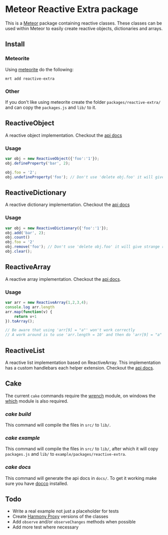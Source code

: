 # Meteor Reactive Extra package
This is a [Meteor](http://meteor.com/) package containing reactive classes.
These classes can be used within Meteor to easily create reactive objects, dictionaries and arrays.

## Install

### Meteorite
Using [meteorite](http://oortcloud.github.io/meteorite/) do the following:
```
mrt add reactive-extra
```

### Other
If you don't like using meteorite create the folder `packages/reactive-extra/` and can copy the `packages.js` and `lib/` to it.

## ReactiveObject
A reactive object implementation.
Checkout the [api docs](http://boekkooi.github.io/reactive-extra/reactive-object.html)

### Usage

```javascript
var obj = new ReactiveObject({'foo':'1'});
obj.defineProperty('bar', 2);

obj.foo = '2';
obj.undefineProperty('foo'); // Don't use 'delete obj.foo' it will give strange results
```

## ReactiveDictionary
A reactive dictionary implementation.
Checkout the [api docs](http://boekkooi.github.io/reactive-extra/reactive-dictionary.html)

### Usage

```javascript
var obj = new ReactiveDictionary({'foo':'1'});
obj.add('bar', 2);
obj.count()
obj.foo = '2'
obj.remove('foo'); // Don't use 'delete obj.foo' it will give strange results
obj.clear();
```


## ReactiveArray
A reactive array implementation.
Checkout the [api docs](http://boekkooi.github.io/reactive-extra/reactive-array.html).

### Usage

```javascript
var arr = new ReactiveArray(1,2,3,4);
console.log arr.length
arr.map(function(v) {
    return v+1
}).toArray();

// Be aware that using 'arr[9] = "a"' won't work correctly
// A work around is to use 'arr.length = 10' and then do 'arr[9] = "a"'
```

## ReactiveList
A reactive list implementation based on ReactiveArray. This implementation has a custom handlebars each helper extension.
Checkout the [api docs](http://boekkooi.github.io/reactive-extra/reactive-list.html).

## Cake
The current `cake` commands require the [wrench](https://github.com/ryanmcgrath/wrench-js) module, on windows the [which](https://github.com/isaacs/node-which) module is also required.

### *cake build*
This command will compile the files in `src/` to `lib/`.

### *cake example*
This command will compile the files in `src/` to `lib/`, after which it will copy `packages.js` and `lib/` to `example/packages/reactive-extra`.

### *cake docs*
This command will generate the api docs in `docs/`.
To get it working make sure you have [docco](http://jashkenas.github.io/docco/) installed.

## Todo

* Write a real example not just a placeholder for tests
* Create [Harmony Proxy](http://wiki.ecmascript.org/doku.php?id=harmony:proxies) versions of the classes
* Add `observe` and/or `observeChanges` methods when possible
* Add more test where necessary